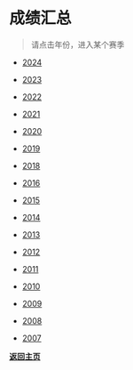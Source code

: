 # 成绩汇总

> 请点击年份，进入某个赛季

- [2024](./Results/2024.md)

- [2023](./Results/2023.md)

- [2022](./Results/2022.md)

- [2021](./Results/2021.md)

- [2020](./Results/2020.md)

- [2019](./Results/2019.md)

- [2018](./Results/2018.md)

- [2016](./Results/2016.md)

- [2015](./Results/2015.md)

- [2014](./Results/2014.md)

- [2013](./Results/2013.md)

- [2012](./Results/2012.md)

- [2011](./Results/2011.md)

- [2010](./Results/2010.md)

- [2009](./Results/2009.md)

- [2008](./Results/2008.md)

- [2007](./Results/2007.md)

**[返回主页](./Profile.md)**
